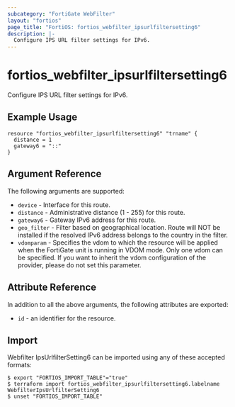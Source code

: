 ```yaml
---
subcategory: "FortiGate WebFilter"
layout: "fortios"
page_title: "FortiOS: fortios_webfilter_ipsurlfiltersetting6"
description: |-
  Configure IPS URL filter settings for IPv6.
---
```


# fortios_webfilter_ipsurlfiltersetting6
Configure IPS URL filter settings for IPv6.

## Example Usage

```hcl
resource "fortios_webfilter_ipsurlfiltersetting6" "trname" {
  distance = 1
  gateway6 = "::"
}
```

## Argument Reference

The following arguments are supported:

* `device` - Interface for this route.
* `distance` - Administrative distance (1 - 255) for this route.
* `gateway6` - Gateway IPv6 address for this route.
* `geo_filter` - Filter based on geographical location. Route will NOT be installed if the resolved IPv6 address belongs to the country in the filter.
* `vdomparam` - Specifies the vdom to which the resource will be applied when the FortiGate unit is running in VDOM mode. Only one vdom can be specified. If you want to inherit the vdom configuration of the provider, please do not set this parameter.


## Attribute Reference

In addition to all the above arguments, the following attributes are exported:
* `id` - an identifier for the resource.

## Import

Webfilter IpsUrlfilterSetting6 can be imported using any of these accepted formats:
```
$ export "FORTIOS_IMPORT_TABLE"="true"
$ terraform import fortios_webfilter_ipsurlfiltersetting6.labelname WebfilterIpsUrlfilterSetting6
$ unset "FORTIOS_IMPORT_TABLE"
```
